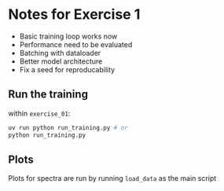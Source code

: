 # Notes for Exercise 1

- Basic training loop works now
- Performance need to be evaluated
- Batching with dataloader
- Better model architecture
- Fix a seed for reproducability

## Run the training
within `exercise_01`:
```bash
uv run python run_training.py # or
python run_training.py
```


## Plots
Plots for spectra are run by running `load_data` as the main script